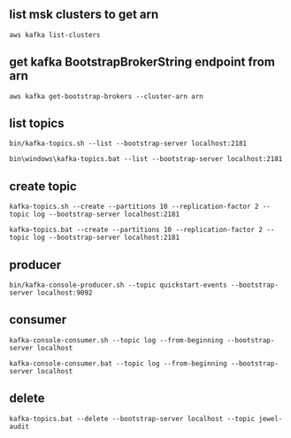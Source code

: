## list msk clusters to get arn 
```
aws kafka list-clusters
```

## get kafka BootstrapBrokerString endpoint from arn

```
aws kafka get-bootstrap-brokers --cluster-arn arn
```

## list topics

```
bin/kafka-topics.sh --list --bootstrap-server localhost:2181
```
```
bin\windows\kafka-topics.bat --list --bootstrap-server localhost:2181
```

## create topic
```
kafka-topics.sh --create --partitions 10 --replication-factor 2 --topic log --bootstrap-server localhost:2181
```
```
kafka-topics.bat --create --partitions 10 --replication-factor 2 --topic log --bootstrap-server localhost:2181
```

## producer

```
bin/kafka-console-producer.sh --topic quickstart-events --bootstrap-server localhost:9092
```

## consumer

```
kafka-console-consumer.sh --topic log --from-beginning --bootstrap-server localhost
```

```
kafka-console-consumer.bat --topic log --from-beginning --bootstrap-server localhost
```


## delete
```
kafka-topics.bat --delete --bootstrap-server localhost --topic jewel-audit
```
